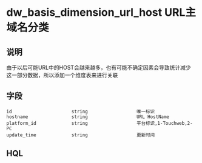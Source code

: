 # dw_basis_dimension_url_host URL主域名分类

## 说明
由于以后可能URL中的HOST会越来越多，也有可能不确定因素会导致统计减少
这一部分数据，所以添加一个维度表来进行关联



## 字段
```
id                  	string              	唯一标识
hostname            	string              	URL HostName
platform_id         	string              	平台标识,1-Touchweb,2-PC
update_time         	string              	更新时间

```

## HQL
```

```
